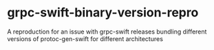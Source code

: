 # grpc-swift-binary-version-repro
A reproduction for an issue with grpc-swift releases bundling different versions of protoc-gen-swift for different architectures

